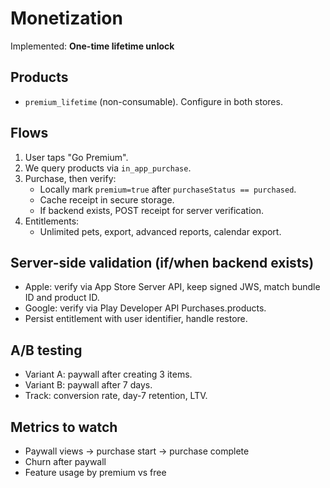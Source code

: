 
# Monetization

Implemented: **One-time lifetime unlock**

## Products
- `premium_lifetime` (non-consumable). Configure in both stores.

## Flows
1. User taps "Go Premium".
2. We query products via `in_app_purchase`.
3. Purchase, then verify:
   - Locally mark `premium=true` after `purchaseStatus == purchased`.
   - Cache receipt in secure storage.
   - If backend exists, POST receipt for server verification.
4. Entitlements:
   - Unlimited pets, export, advanced reports, calendar export.

## Server-side validation (if/when backend exists)
- Apple: verify via App Store Server API, keep signed JWS, match bundle ID and product ID.
- Google: verify via Play Developer API Purchases.products.
- Persist entitlement with user identifier, handle restore.

## A/B testing
- Variant A: paywall after creating 3 items.
- Variant B: paywall after 7 days.
- Track: conversion rate, day-7 retention, LTV.

## Metrics to watch
- Paywall views -> purchase start -> purchase complete
- Churn after paywall
- Feature usage by premium vs free

